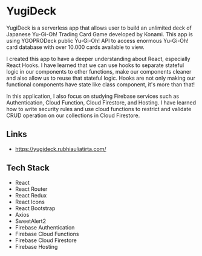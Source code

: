 # YugiDeck

YugiDeck is a serverless app that allows user to build an unlimited deck of Japanese Yu-Gi-Oh! Trading Card Game developed by Konami. This app is using YGOPRODeck public Yu-Gi-Oh! API to access enormous Yu-Gi-Oh! card database with over 10.000 cards available to view.

I created this app to have a deeper understanding about React, especially React Hooks. I have learned that we can use hooks to separate stateful logic in our components to other functions, make our components cleaner and also allow us to reuse that stateful logic. Hooks are not only making our functional components have state like class component, it's more than that!

In this application, I also focus on studying Firebase services such as Authentication, Cloud Function, Cloud Firestore, and Hosting. I have learned how to write security rules and use cloud functions to restrict and validate CRUD operation on our collections in Cloud Firestore.

## Links
- https://yugideck.rubhiauliatirta.com/

## Tech Stack

- React
- React Router
- React Redux
- React Icons
- React Bootstrap
- Axios
- SweetAlert2
- Firebase Authentication
- Firebase Cloud Functions
- Firebase Cloud Firestore
- Firebase Hosting


